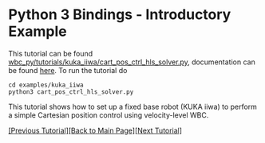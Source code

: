 # Python 3 Bindings - Introductory Example

This tutorial can be found [wbc_py/tutorials/kuka_iiwa/cart_pos_ctrl_hls_solver.py](https://github.com/ARC-OPT/wbc_py/blob/master/examples/kuka_iiwa/cart_pos_ctrl_hls_solver.py), documentation can be found [here](TODO). To run the tutorial do
```
cd examples/kuka_iiwa
python3 cart_pos_ctrl_hls_solver.py
```

This tutorial shows how to set up a fixed base robot (KUKA iiwa) to perform a simple Cartesian position control using velocity-level WBC. 

[[Previous Tutorial]](https://arc-opt.github.io/Documentation/tutorials/ros2_nullspace_control.html)[[Back to Main Page]](https://arc-opt.github.io/Documentation)[[Next Tutorial]](https://arc-opt.github.io/Documentation/tutorials/python/acc_rh5_legs_example.md)
